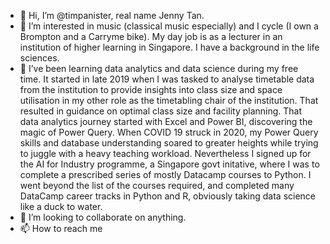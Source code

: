 - 👋 Hi, I’m @timpanister, real name Jenny Tan.
- 👀 I’m interested in music (classical music especially) and I cycle (I own a Brompton and a Carryme bike). My day job is as a lecturer in an institution of higher learning in Singapore. I have a background in the life sciences.
- 🌱 I’ve been learning data analytics and data science during my free time. It started in late 2019 when I was tasked to analyse timetable data from the institution to provide insights into class size and space utilisation in my other role as the timetabling chair of the institution. That resulted in guidance on optimal class size and facility planning. That data analytics journey started with Excel and Power BI, discovering the magic of Power Query. When COVID 19 struck in 2020, my Power Query skills and database understanding soared to greater heights while trying to juggle with a heavy teaching workload. Nevertheless I signed up for the AI for Industry programme, a Singapore govt initative, where I was to complete a prescribed series of mostly Datacamp courses to Python. I went beyond the list of the courses required, and completed many DataCamp career tracks in Python and R, obviously taking data science like a duck to water. 
- 💞️ I’m looking to collaborate on anything.
- 📫 How to reach me 

<!---
timpanister/timpanister is a ✨ special ✨ repository because its `README.md` (this file) appears on your GitHub profile.
You can click the Preview link to take a look at your changes.
--->
